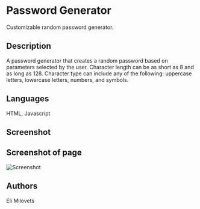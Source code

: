 # Password Generator

Customizable random password generator.

## Description

A password generator that creates a random password based on parameters selected by the user. Character length can be as short as 8 and as long as 128. Character type can include any of the following: uppercase letters, lowercase letters, numbers, and symbols. 

## Languages
HTML, Javascript

## Screenshot

## Screenshot of page
![Screenshot](.g/Develop/assets/Screenshot.png)

## Authors

Eli Milovets